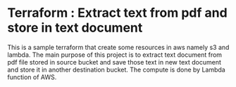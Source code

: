 # Terraform : Extract text from pdf and store in text document

This is a sample terraform that create some resources in aws namely s3 and lambda. The main purpose of this project is to extract text document from pdf file stored in source bucket and save those text in new text document and store it in another destination bucket. The compute is done by Lambda function of AWS.

